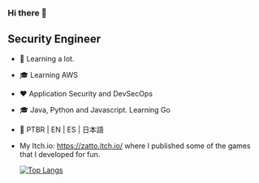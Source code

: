 ### Hi there 👋

## Security Engineer

- 🌱 Learning a lot.
- 🎓 Learning AWS 
- ❤️ Application Security and DevSecOps
- 🎓 Java, Python and Javascript. Learning Go
- 📙 PTBR | EN | ES | 日本語
- My Itch.io: https://zatto.itch.io/ where I published some of the games that I developed for fun.


  [![Top Langs](https://github-readme-stats.vercel.app/api/top-langs/?username=gfujii-cmd&layout=compact)](https://github.com/anuraghazra/github-readme-stats)

